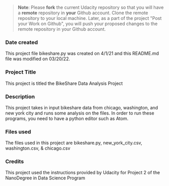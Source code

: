 >**Note**: Please **fork** the current Udacity repository so that you will have a **remote** repository in **your** Github account. Clone the remote repository to your local machine. Later, as a part of the project "Post your Work on Github", you will push your proposed changes to the remote repository in your Github account.

### Date created
This project file bikeshare.py was created on 4/1/21 and this README.md file was modified on 03/20/22.

### Project Title
This project is titled the BikeShare Data Analysis Project

### Description
This project takes in input bikeshare data from chicago, washington, and new york city and runs some analysis on the files. In order to run these programs, you need to have a python editor such as Atom.

### Files used
The files used in this project are bikeshare.py, new_york_city.csv, washington.csv, & chicago.csv

### Credits
This project used the instructions provided by Udacity for Project 2 of the NanoDegree in Data Science Program
